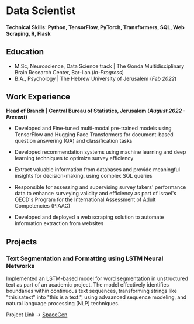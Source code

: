# Data Scientist

#### Technical Skills: Python, TensorFlow, PyTorch, Transformers, SQL, Web Scraping, R, Flask

## Education	        		
- M.Sc, Neuroscience, Data Science track | The Gonda Multidisciplinary Brain Research Center, Bar-Ilan (_In-Progress_)
- B.A., Psychology | The Hebrew University of Jerusalem (_Feb 2022_)

## Work Experience
**Head of Branch | Central Bureau of Statistics, Jerusalem (_August 2022 - Present_)**

- Developed and Fine-tuned multi-modal pre-trained models using TensorFlow and Hugging Face Transformers for document-based question answering (QA) and classification tasks

- Developed recommendation systems using machine learning and deep learning techniques to optimize survey efficiency

- Extract valuable information from databases and provide meaningful insights for decision-making, using complex SQL queries
  
- Responsible for assessing and supervising survey takers' performance data to enhance surveying validity and efficiency as part of Israel's OECD's Program for the International Assessment of Adult Competencies (PIAAC)

- Developed and deployed a web scraping solution to automate information extraction from websites

## Projects
### Text Segmentation and Formatting using LSTM Neural Networks

Implemented an LSTM-based model for word segmentation in unstructured text as part of an academic project. The model effectively identifies boundaries within continuous text sequences, transforming strings like "thisisatext" into "this is a text.", using advaanced sequence modeling, and natural language processing (NLP) techniques.

Project Link -> [SpaceGen](https://huggingface.co/spaces/asafd60/SpaceGen?logs=container)
